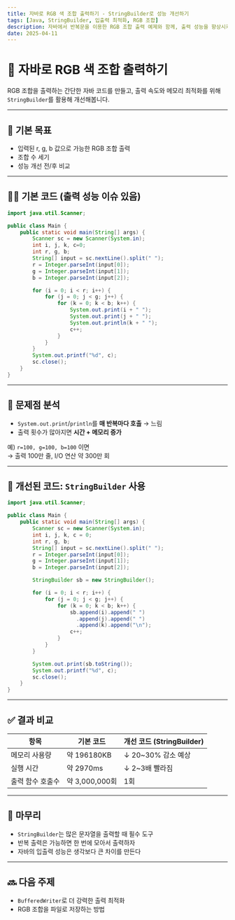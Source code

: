 ```yaml
---
title: 자바로 RGB 색 조합 출력하기 - StringBuilder로 성능 개선하기
tags: [Java, StringBuilder, 입출력 최적화, RGB 조합]
description: 자바에서 반복문을 이용한 RGB 조합 출력 예제와 함께, 출력 성능을 향상시키는 StringBuilder 사용 방법을 소개합니다.
date: 2025-04-11
---
```


# 🎨 자바로 RGB 색 조합 출력하기  
RGB 조합을 출력하는 간단한 자바 코드를 만들고, 출력 속도와 메모리 최적화를 위해 `StringBuilder`를 활용해 개선해봅니다.

---

## 📌 기본 목표  
- 입력된 r, g, b 값으로 가능한 RGB 조합 출력
- 조합 수 세기
- 성능 개선 전/후 비교

---

## 🧑‍💻 기본 코드 (출력 성능 이슈 있음)

```java
import java.util.Scanner;

public class Main {
    public static void main(String[] args) {
        Scanner sc = new Scanner(System.in);
        int i, j, k, c=0;
        int r, g, b;
        String[] input = sc.nextLine().split(" ");
        r = Integer.parseInt(input[0]);
        g = Integer.parseInt(input[1]);
        b = Integer.parseInt(input[2]);

        for (i = 0; i < r; i++) {
            for (j = 0; j < g; j++) {
                for (k = 0; k < b; k++) {
                    System.out.print(i + " ");
                    System.out.print(j + " ");
                    System.out.println(k + " ");
                    c++;
                }
            }
        }
        System.out.printf("%d", c);
        sc.close();
    }
}
```

---

## 🧪 문제점 분석

- `System.out.print`/`println`를 **매 반복마다 호출** → 느림
- 출력 횟수가 많아지면 **시간 + 메모리 증가**

예) `r=100, g=100, b=100` 이면  
→ 출력 100만 줄, I/O 연산 약 300만 회

---

## 🚀 개선된 코드: `StringBuilder` 사용

```java
import java.util.Scanner;

public class Main {
    public static void main(String[] args) {
        Scanner sc = new Scanner(System.in);
        int i, j, k, c = 0;
        int r, g, b;
        String[] input = sc.nextLine().split(" ");
        r = Integer.parseInt(input[0]);
        g = Integer.parseInt(input[1]);
        b = Integer.parseInt(input[2]);

        StringBuilder sb = new StringBuilder();

        for (i = 0; i < r; i++) {
            for (j = 0; j < g; j++) {
                for (k = 0; k < b; k++) {
                    sb.append(i).append(" ")
                      .append(j).append(" ")
                      .append(k).append("\n");
                    c++;
                }
            }
        }

        System.out.print(sb.toString());
        System.out.printf("%d", c);
        sc.close();
    }
}
```

---

## ✅ 결과 비교

| 항목             | 기본 코드       | 개선 코드 (StringBuilder) |
|------------------|----------------|----------------------------|
| 메모리 사용량    | 약 196180KB    | ↓ 20~30% 감소 예상         |
| 실행 시간        | 약 2970ms      | ↓ 2~3배 빨라짐             |
| 출력 함수 호출수 | 약 3,000,000회 | 1회                        |

---

## 📎 마무리

- `StringBuilder`는 많은 문자열을 출력할 때 필수 도구
- 반복 출력은 가능하면 한 번에 모아서 출력하자
- 자바의 입출력 성능은 생각보다 큰 차이를 만든다

---

## 🔜 다음 주제
- `BufferedWriter`로 더 강력한 출력 최적화
- RGB 조합을 파일로 저장하는 방법

